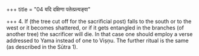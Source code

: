 +++
title = "04 यदि दक्षिणा पतेत्प्रत्यङ्वा"

+++
4. If (the tree cut off for the sacrificial post) falls to the south or to the west or it becomes shattered, or if it gets entangled in the branches (of another tree) the sacrificer will die. In that case one should employ a verse addressed to Yama instead of one to Viṣņu. The further ritual is the same (as described in the Sūtra 1).
